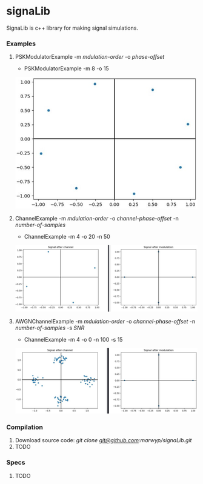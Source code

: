 # signaLib
SignaLib is c++ library for making signal simulations.

### Examples
1. PSKModulatorExample -m *mdulation-order* -o *phase-offset*
   - PSKModulatorExample -m 8 -o 15
   
   ![alt text](https://github.com/marwyp/signaLib/blob/master/examples/img/PSKModulatorExample.jpg?raw=true)
   
2. ChannelExample -m *mdulation-order* -o *channel-phase-offset* -n *number-of-samples*
   - ChannelExample -m 4 -o 20 -n 50
   
   ![alt text](https://github.com/marwyp/signaLib/blob/master/examples/img/ChannelExample.jpg?raw=true)
   
3. AWGNChannelExample -m *mdulation-order* -o *channel-phase-offset* -n *number-of-samples* -s *SNR*
    - ChannelExample -m 4 -o 0 -n 100 -s 15
    
    ![alt text](https://github.com/marwyp/signaLib/blob/master/examples/img/AWGNChannelExample.jpg?raw=true)
### Compilation
1. Download source code: *git clone git@github.com:marwyp/signaLib.git*
2. TODO
### Specs
1. TODO
